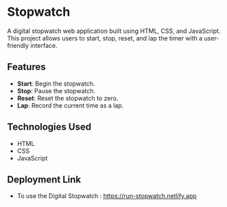 # Stopwatch
A digital stopwatch web application built using HTML, CSS, and JavaScript. This project allows users to start, stop, reset, and lap the timer with a user-friendly interface.

## Features

- **Start**: Begin the stopwatch.
- **Stop**: Pause the stopwatch.
- **Reset**: Reset the stopwatch to zero.
- **Lap**: Record the current time as a lap.

## Technologies Used

- HTML
- CSS
- JavaScript

## Deployment Link
- To use the Digital Stopwatch : https://run-stopwatch.netlify.app
